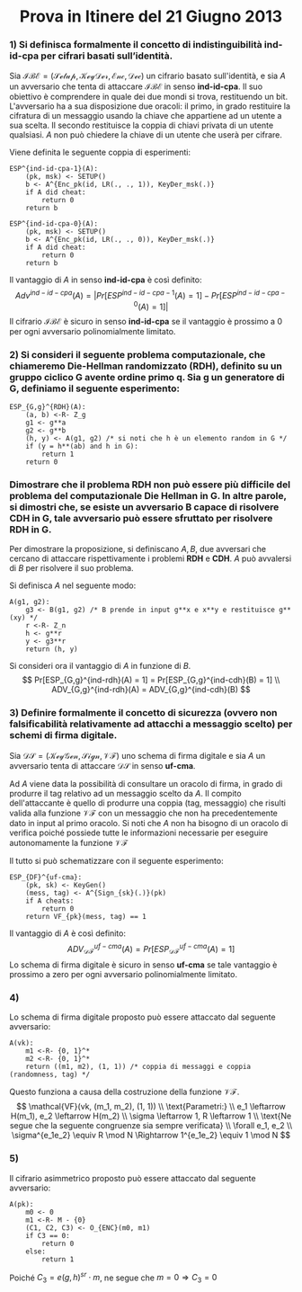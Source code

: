 <h1 style="text-align:center">Prova in Itinere del 21 Giugno 2013</h1>

### 1) Si definisca formalmente il concetto di indistinguibilità **ind-id-cpa** per cifrari basati sull’identità.

Sia $\mathcal{IBE}=(\mathcal{Setup}, \mathcal{KeyDer}, \mathcal{Enc}, \mathcal{Dec})$ un cifrario basato sull'identità, e sia $A$ un avversario che tenta di attaccare $\mathcal{IBE}$ in senso **ind-id-cpa**. Il suo obiettivo è comprendere in quale dei due mondi si trova, restituendo un bit. 
L'avversario ha a sua disposizione due oracoli: il primo, in grado restituire la cifratura di un messaggio usando la chiave che appartiene ad un utente a sua scelta. 
Il secondo restituisce la coppia di chiavi privata di un utente qualsiasi. $A$ non può chiedere la chiave di un utente che userà per cifrare.

Viene definita le seguente coppia di esperimenti:

```pseudocode
ESP^{ind-id-cpa-1}(A):
	(pk, msk) <- SETUP()
	b <- A^{Enc_pk(id, LR(., ., 1)), KeyDer_msk(.)}
	if A did cheat:
		return 0
	return b

ESP^{ind-id-cpa-0}(A):
	(pk, msk) <- SETUP()
	b <- A^{Enc_pk(id, LR(., ., 0)), KeyDer_msk(.)}
	if A did cheat:
		return 0
	return b
```

Il vantaggio di $A$ in senso **ind-id-cpa** è così definito:
$$
Adv^{ind-id-cpa}(A) = | Pr[ESP^{ind-id-cpa-1}(A) = 1] - Pr[ESP^{ind-id-cpa-0}(A) = 1] |
$$
Il cifrario $\mathcal{IBE}$ è sicuro in senso **ind-id-cpa** se il vantaggio è prossimo a 0 per ogni avversario polinomialmente limitato.

### 2) Si consideri il seguente problema computazionale, che chiameremo Die-Hellman randomizzato (RDH), definito su un gruppo ciclico G avente ordine primo q. Sia g un generatore di G, definiamo il seguente esperimento:

```pseudocode
ESP_{G,g}^{RDH}(A):
	(a, b) <-R- Z_g
	g1 <- g**a
	g2 <- g**b
	(h, y) <- A(g1, g2) /* si noti che h è un elemento random in G */
	if (y = h**(ab) and h in G):
    	return 1 
	return 0
```

### Dimostrare che il problema RDH non può essere più difficile del problema del computazionale Die Hellman in G. In altre parole, si dimostri che, se esiste un avversario B capace di risolvere CDH in G, tale avversario può essere sfruttato per risolvere RDH in G.

Per dimostrare la proposizione, si definiscano $A, B$, due avversari che cercano di attaccare rispettivamente i problemi **RDH** e **CDH**. $A$ può avvalersi di $B$ per risolvere il suo problema.

Si definisca $A$ nel seguente modo:

```pseudocode
A(g1, g2):
	g3 <- B(g1, g2) /* B prende in input g**x e x**y e restituisce g**(xy) */
	r <-R- Z_n
	h <- g**r
	y <- g3**r
	return (h, y)
```

Si consideri ora il vantaggio di $A$ in funzione di $B$.
$$
Pr[ESP_{G,g}^{ind-rdh}(A) = 1] = Pr[ESP_{G,g}^{ind-cdh}(B) = 1] \\
ADV_{G,g}^{ind-rdh}(A) = ADV_{G,g}^{ind-cdh}(B)
$$

### 3) Definire formalmente il concetto di sicurezza (ovvero non falsificabilità relativamente ad attacchi a messaggio scelto) per schemi di firma digitale.

Sia $\mathcal{DS}=(\mathcal{KeyGen}, \mathcal{Sign}, \mathcal{VF})$ uno schema di firma digitale e sia $A$ un avversario tenta di attaccare $\mathcal{DS}$ in senso **uf-cma**.

Ad $A$ viene data la possibilità di consultare un oracolo di firma, in grado di produrre il tag relativo ad un messaggio scelto da $A$. Il compito dell'attaccante è quello di produrre una coppia (tag, messaggio) che risulti valida alla funzione $\mathcal{VF}$ con un messaggio che non ha precedentemente dato in input al primo oracolo. Si noti che $A$ non ha bisogno di un oracolo di verifica poiché possiede tutte le informazioni necessarie per eseguire autonomamente la funzione $\mathcal{VF}$

Il tutto si può schematizzare con il seguente esperimento:

```pseudocode
ESP_{DF}^{uf-cma}:
	(pk, sk) <- KeyGen()
	(mess, tag) <- A^{Sign_{sk}(.)}(pk)
	if A cheats:
		return 0
	return VF_{pk}(mess, tag) == 1
```

Il vantaggio di $A$ è così definito:
$$
ADV_{\mathcal{DF}}^{uf-cma}(A) = Pr[ESP_{\mathcal{DF}}^{uf-cma}(A) = 1]
$$
Lo schema di firma digitale è sicuro in senso **uf-cma** se tale vantaggio è prossimo a zero per ogni avversario polinomialmente limitato.

### 4)

Lo schema di firma digitale proposto può essere attaccato dal seguente avversario:

```pseudocode
A(vk):
	m1 <-R- {0, 1}^*
	m2 <-R- {0, 1}^*
	return ((m1, m2), (1, 1)) /* coppia di messaggi e coppia (randomness, tag) */
```

Questo funziona a causa della costruzione della funzione $\mathcal{VF}$.
$$
\mathcal{VF}(vk, (m_1, m_2), (1, 1)) \\
\text{Parametri:} \\
e_1 \leftarrow H(m_1), e_2 \leftarrow H(m_2) \\
\sigma \leftarrow 1, R \leftarrow 1 \\
\text{Ne segue che la seguente congruenze sia sempre verificata} \\
\forall e_1, e_2 \\
\sigma^{e_1e_2} \equiv R \mod N \Rightarrow 1^{e_1e_2} \equiv 1 \mod N
$$

### 5)

Il cifrario asimmetrico proposto può essere attaccato dal seguente avversario:

```pseudocode
A(pk):
	m0 <- 0
	m1 <-R- M - {0}
	(C1, C2, C3) <- O_{ENC}(m0, m1)
	if C3 == 0:
		return 0
	else:
		return 1
```

Poiché $C_3 = e(g, h)^{sr}\cdot m$, ne segue che $m = 0 \Rightarrow C_3 = 0$
